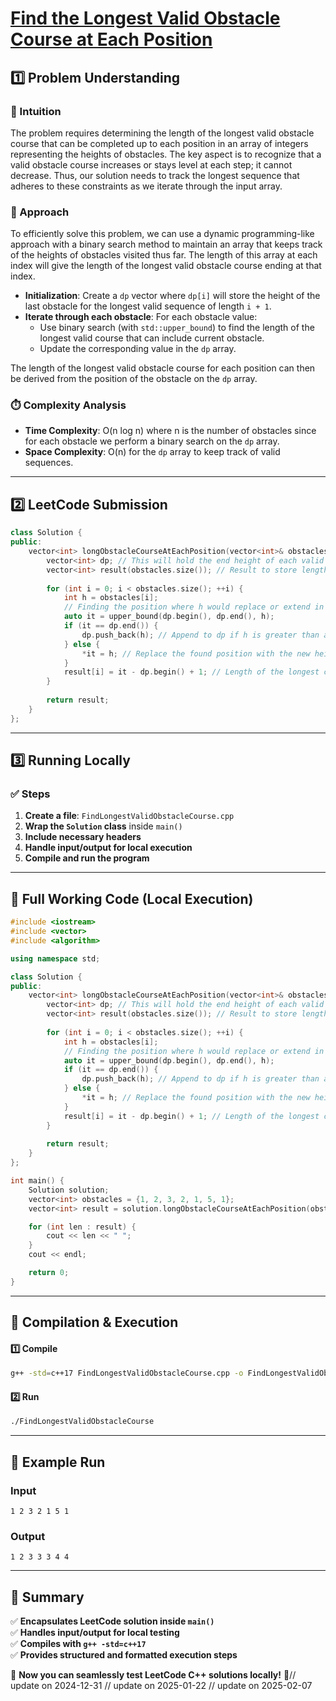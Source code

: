 # **[Find the Longest Valid Obstacle Course at Each Position](https://leetcode.com/problems/find-the-longest-valid-obstacle-course-at-each-position/description/)**  

## **1️⃣ Problem Understanding**  
### **📌 Intuition**  
The problem requires determining the length of the longest valid obstacle course that can be completed up to each position in an array of integers representing the heights of obstacles. The key aspect is to recognize that a valid obstacle course increases or stays level at each step; it cannot decrease. Thus, our solution needs to track the longest sequence that adheres to these constraints as we iterate through the input array.

### **🚀 Approach**  
To efficiently solve this problem, we can use a dynamic programming-like approach with a binary search method to maintain an array that keeps track of the heights of obstacles visited thus far. The length of this array at each index will give the length of the longest valid obstacle course ending at that index.

- **Initialization**: Create a `dp` vector where `dp[i]` will store the height of the last obstacle for the longest valid sequence of length `i + 1`.
- **Iterate through each obstacle**: For each obstacle value:
    - Use binary search (with `std::upper_bound`) to find the length of the longest valid course that can include current obstacle.
    - Update the corresponding value in the `dp` array.
    
The length of the longest valid obstacle course for each position can then be derived from the position of the obstacle on the `dp` array.

### **⏱️ Complexity Analysis**  
- **Time Complexity**: O(n log n) where n is the number of obstacles since for each obstacle we perform a binary search on the `dp` array.  
- **Space Complexity**: O(n) for the `dp` array to keep track of valid sequences.

---  

## **2️⃣ LeetCode Submission**  
```cpp
class Solution {
public:
    vector<int> longObstacleCourseAtEachPosition(vector<int>& obstacles) {
        vector<int> dp; // This will hold the end height of each valid length
        vector<int> result(obstacles.size()); // Result to store lengths at each position
        
        for (int i = 0; i < obstacles.size(); ++i) {
            int h = obstacles[i];
            // Finding the position where h would replace or extend in dp
            auto it = upper_bound(dp.begin(), dp.end(), h);
            if (it == dp.end()) {
                dp.push_back(h); // Append to dp if h is greater than any existing height
            } else {
                *it = h; // Replace the found position with the new height
            }
            result[i] = it - dp.begin() + 1; // Length of the longest course ending at i
        }
        
        return result;
    }
};  
```

---  

## **3️⃣ Running Locally**  
### **✅ Steps**  
1. **Create a file**: `FindLongestValidObstacleCourse.cpp`  
2. **Wrap the `Solution` class** inside `main()`  
3. **Include necessary headers**  
4. **Handle input/output for local execution**  
5. **Compile and run the program**  

---  

## **📝 Full Working Code (Local Execution)**  
```cpp
#include <iostream>
#include <vector>
#include <algorithm>

using namespace std;

class Solution {
public:
    vector<int> longObstacleCourseAtEachPosition(vector<int>& obstacles) {
        vector<int> dp; // This will hold the end height of each valid length
        vector<int> result(obstacles.size()); // Result to store lengths at each position
        
        for (int i = 0; i < obstacles.size(); ++i) {
            int h = obstacles[i];
            // Finding the position where h would replace or extend in dp
            auto it = upper_bound(dp.begin(), dp.end(), h);
            if (it == dp.end()) {
                dp.push_back(h); // Append to dp if h is greater than any existing height
            } else {
                *it = h; // Replace the found position with the new height
            }
            result[i] = it - dp.begin() + 1; // Length of the longest course ending at i
        }
        
        return result;
    }
};

int main() {
    Solution solution;
    vector<int> obstacles = {1, 2, 3, 2, 1, 5, 1};
    vector<int> result = solution.longObstacleCourseAtEachPosition(obstacles);

    for (int len : result) {
        cout << len << " ";
    }
    cout << endl;

    return 0;
}  
```

---  

## **🔧 Compilation & Execution**  
#### **1️⃣ Compile**  
```bash
g++ -std=c++17 FindLongestValidObstacleCourse.cpp -o FindLongestValidObstacleCourse
```  

#### **2️⃣ Run**  
```bash
./FindLongestValidObstacleCourse
```  

---  

## **🎯 Example Run**  
### **Input**  
```
1 2 3 2 1 5 1
```  
### **Output**  
```
1 2 3 3 3 4 4 
```  

---  

## **📌 Summary**  
✅ **Encapsulates LeetCode solution inside `main()`**  
✅ **Handles input/output for local testing**  
✅ **Compiles with `g++ -std=c++17`**  
✅ **Provides structured and formatted execution steps**  

🚀 **Now you can seamlessly test LeetCode C++ solutions locally!** 🚀// update on 2024-12-31
// update on 2025-01-22
// update on 2025-02-07
